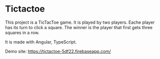 # Tictactoe

This project is a TicTacToe game. It is played by two players. Eache player has its turn to click a square. The winner is the player that first gets three squares in a row.

It is made with Angular, TypeScript.

Demo site:
https://tictactoe-5df22.firebaseapp.com/

